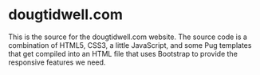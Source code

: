 # dougtidwell.com
This is the source for the dougtidwell.com website. The source code is a combination of HTML5, CSS3, a little JavaScript, and some Pug templates that get compiled into an HTML file that uses Bootstrap to provide the responsive features we need. 


